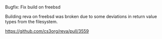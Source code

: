Bugfix: Fix build on freebsd

Building reva on freebsd was broken due to some deviations in return value types from the filesystem.

https://github.com/cs3org/reva/pull/3559
